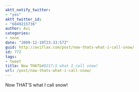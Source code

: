 ```yaml
---
aktt_notify_twitter:
- "yes"
aktt_twitter_id:
- "6849215736"
author: Avi
categories:
- none
date: "2009-12-19T23:33:57Z"
guid: http://aviflax.com/post/now-thats-what-i-call-snow/
id: 772
tags:
- tweet
title: Now THAT&#8217;S what I call snow!
url: /post/now-thats-what-i-call-snow/
---
```

Now THAT&#8217;S what I call snow!